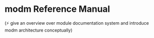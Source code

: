 # modm Reference Manual

(⚡️ give an overview over module documentation system and introduce modm architecture conceptually)